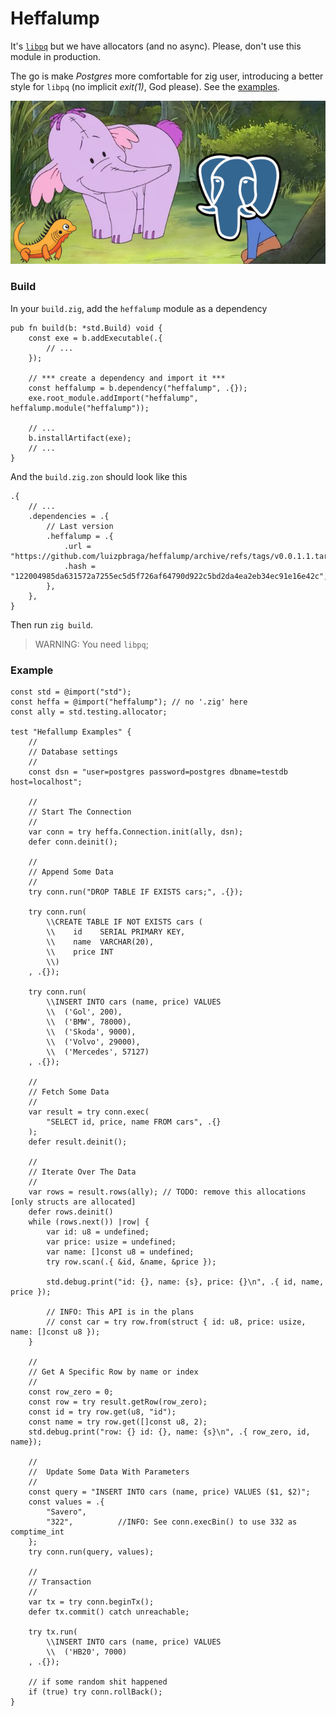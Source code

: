 # Heffalump

It's [`libpq`](https://www.postgresql.org/docs/current/libpq.html) but we have allocators (and no async). Please, don't use this module in production.

The go is make _Postgres_ more comfortable for zig user, introducing a better style
for `libpq` (no implicit _exit(1)_, God please). See the [examples](#example).

![Heffalump](./zzheffalump.jpg "Separados ao nascer")

### Build

In your `build.zig`, add the `heffalump` module as a dependency

```zig
pub fn build(b: *std.Build) void {
    const exe = b.addExecutable(.{
        // ...
    });

    // *** create a dependency and import it ***
    const heffalump = b.dependency("heffalump", .{});
    exe.root_module.addImport("heffalump", heffalump.module("heffalump"));

    // ...
    b.installArtifact(exe);
    // ...
}
```

And the `build.zig.zon` should look like this

```
.{
    // ...
    .dependencies = .{
        // Last version
        .heffalump = .{
            .url = "https://github.com/luizpbraga/heffalump/archive/refs/tags/v0.0.1.1.tar.gz",
            .hash = "122004985da631572a7255ec5d5f726af64790d922c5bd2da4ea2eb34ec91e16e42c",
        },
    },
}
```

Then run `zig build`.

> WARNING: You need `libpq`;

### Example

```zig
const std = @import("std");
const heffa = @import("heffalump"); // no '.zig' here
const ally = std.testing.allocator;

test "Hefallump Examples" {
    //
    // Database settings
    //
    const dsn = "user=postgres password=postgres dbname=testdb host=localhost";

    //
    // Start The Connection
    //
    var conn = try heffa.Connection.init(ally, dsn);
    defer conn.deinit();

    //
    // Append Some Data
    //
    try conn.run("DROP TABLE IF EXISTS cars;", .{});

    try conn.run(
        \\CREATE TABLE IF NOT EXISTS cars (
        \\    id    SERIAL PRIMARY KEY,
        \\    name  VARCHAR(20),
        \\    price INT
        \\)
    , .{});

    try conn.run(
        \\INSERT INTO cars (name, price) VALUES
        \\  ('Gol', 200),
        \\  ('BMW', 78000),
        \\  ('Skoda', 9000),
        \\  ('Volvo', 29000),
        \\  ('Mercedes', 57127)
    , .{});

    //
    // Fetch Some Data
    //
    var result = try conn.exec(
        "SELECT id, price, name FROM cars", .{}
    );
    defer result.deinit();

    //
    // Iterate Over The Data
    //
    var rows = result.rows(ally); // TODO: remove this allocations [only structs are allocated]
    defer rows.deinit()
    while (rows.next()) |row| {
        var id: u8 = undefined;
        var price: usize = undefined;
        var name: []const u8 = undefined;
        try row.scan(.{ &id, &name, &price });

        std.debug.print("id: {}, name: {s}, price: {}\n", .{ id, name, price });

        // INFO: This API is in the plans
        // const car = try row.from(struct { id: u8, price: usize, name: []const u8 });
    }

    //
    // Get A Specific Row by name or index
    //
    const row_zero = 0;
    const row = try result.getRow(row_zero);
    const id = try row.get(u8, "id");
    const name = try row.get([]const u8, 2);
    std.debug.print("row: {} id: {}, name: {s}\n", .{ row_zero, id, name});

    //
    //  Update Some Data With Parameters
    //
    const query = "INSERT INTO cars (name, price) VALUES ($1, $2)";
    const values = .{
        "Savero",
        "322",          //INFO: See conn.execBin() to use 332 as comptime_int
    };
    try conn.run(query, values);

    //
    // Transaction
    //
    var tx = try conn.beginTx();
    defer tx.commit() catch unreachable;

    try tx.run(
        \\INSERT INTO cars (name, price) VALUES
        \\  ('HB20', 7000)
    , .{});

    // if some random shit happened
    if (true) try conn.rollBack();
}
```
